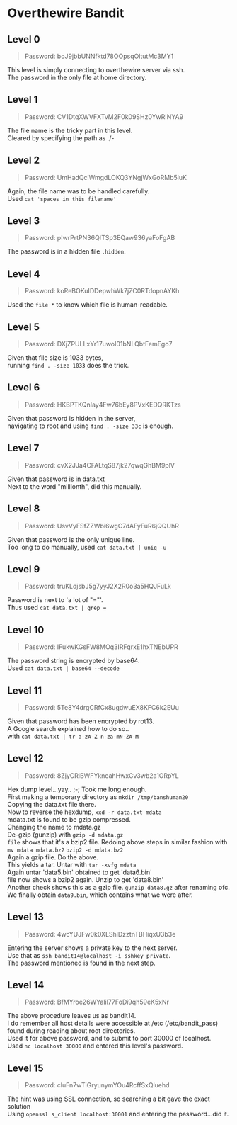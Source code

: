 # Overthewire Bandit

## Level 0

> Password: boJ9jbbUNNfktd78OOpsqOltutMc3MY1

This level is simply connecting to overthewire server via ssh.  
The password in the only file at home directory.

## Level 1

> Password: CV1DtqXWVFXTvM2F0k09SHz0YwRINYA9

The file name is the tricky part in this level.  
Cleared by specifying the path as ./-

## Level 2

> Password: UmHadQclWmgdLOKQ3YNgjWxGoRMb5luK

Again, the file name was to be handled carefully.  
Used `cat 'spaces in this filename'`

## Level 3

> Password: pIwrPrtPN36QITSp3EQaw936yaFoFgAB

The password is in a hidden file `.hidden`.

## Level 4

> Password: koReBOKuIDDepwhWk7jZC0RTdopnAYKh

Used the `file *` to know which file is human-readable.

## Level 5

> Password: DXjZPULLxYr17uwoI01bNLQbtFemEgo7

Given that file size is 1033 bytes,  
running `find . -size 1033` does the trick.

## Level 6

> Password: HKBPTKQnIay4Fw76bEy8PVxKEDQRKTzs

Given that password is hidden in the server,  
navigating to root and using `find . -size 33c` is enough.

## Level 7

> Password: cvX2JJa4CFALtqS87jk27qwqGhBM9plV

Given that password is in data.txt  
Next to the word "millionth", did this manually.

## Level 8

> Password: UsvVyFSfZZWbi6wgC7dAFyFuR6jQQUhR

Given that password is the only unique line.  
Too long to do manually, used `cat data.txt | uniq -u`

## Level 9

> Password: truKLdjsbJ5g7yyJ2X2R0o3a5HQJFuLk

Password is next to 'a lot of "="'.  
Thus used `cat data.txt | grep =`

## Level 10

> Password: IFukwKGsFW8MOq3IRFqrxE1hxTNEbUPR

The password string is encrypted by base64.  
Used `cat data.txt | base64 --decode`

## Level 11

> Password: 5Te8Y4drgCRfCx8ugdwuEX8KFC6k2EUu

Given that password has been encrypted by rot13.  
A Google search explained how to do so..  
with `cat data.txt | tr a-zA-Z n-za-mN-ZA-M`

## Level 12

> Password: 8ZjyCRiBWFYkneahHwxCv3wb2a1ORpYL

Hex dump level...yay.. ;-; Took me long enough.  
First making a temporary directory as `mkdir /tmp/banshuman20`  
Copying the data.txt file there.  
Now to reverse the hexdump, `xxd -r data.txt mdata`  
mdata.txt is found to be gzip compressed.  
Changing the name to mdata.gz  
De-gzip (gunzip) with `gzip -d mdata.gz`  
`file` shows that it's a bzip2 file.
Redoing above steps in similar fashion with `mv mdata mdata.bz2` `bzip2 -d mdata.bz2`  
Again a gzip file. Do the above.  
This yields a tar. Untar with `tar -xvfg mdata`  
Again untar 'data5.bin' obtained to get 'data6.bin'  
file now shows a bzip2 again. Unzip to get 'data8.bin'  
Another check shows this as a gzip file. `gunzip data8.gz` after renaming ofc.  
We finally obtain `data9.bin`, which contains what we were after.

## Level 13

> Password: 4wcYUJFw0k0XLShlDzztnTBHiqxU3b3e

Entering the server shows a private key to the next server.  
Use that as `ssh bandit14@localhost -i sshkey private`.  
The password mentioned is found in the next step.

## Level 14

> Password: BfMYroe26WYalil77FoDi9qh59eK5xNr

The above procedure leaves us as bandit14.  
I do remember all host details were accessible at /etc (/etc/bandit_pass)  
found during reading about root directories.  
Used it for above password, and to submit to port 30000 of localhost.  
Used `nc localhost 30000` and entered this level's password.

## Level 15

> Password: cluFn7wTiGryunymYOu4RcffSxQluehd

The hint was using SSL connection, so searching a bit gave the exact solution  
Using `openssl s_client localhost:30001` and entering the password...did it.
